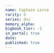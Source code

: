```yaml
---
name: Captain Lorca
rarity: 5
series: dsc
memory_alpha:
bigbook_tier: -1
in_portal: true
date:
published: true
---
```



